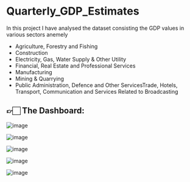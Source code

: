 # Quarterly_GDP_Estimates

In this project I have analysed the dataset consisting the GDP values in various sectors anemely
- Agriculture, Forestry and Fishing
- Construction
- Electricity, Gas, Water Supply & Other Utility
- Financial, Real Estate and Professional Services
- Manufacturing
- Mining & Quarrying
- Public Administration, Defence and Other ServicesTrade, Hotels, Transport, Communication and Services Related to Broadcasting

## 👉🏻 The Dashboard:

![image](https://github.com/user-attachments/assets/da9f34eb-4008-4142-bef5-f53c03a6b0c8)

![image](https://github.com/user-attachments/assets/406734eb-e41b-4c67-8882-1efd8204c2ce)


![image](https://github.com/user-attachments/assets/4f37f496-a0cd-4c60-975c-ff28812ddcf3)

![image](https://github.com/user-attachments/assets/d25f4c5b-3a17-43d9-960b-838af2b8dd93)

![image](https://github.com/user-attachments/assets/25452fab-63d6-4e0a-82a3-ccbf1f517ea5)



